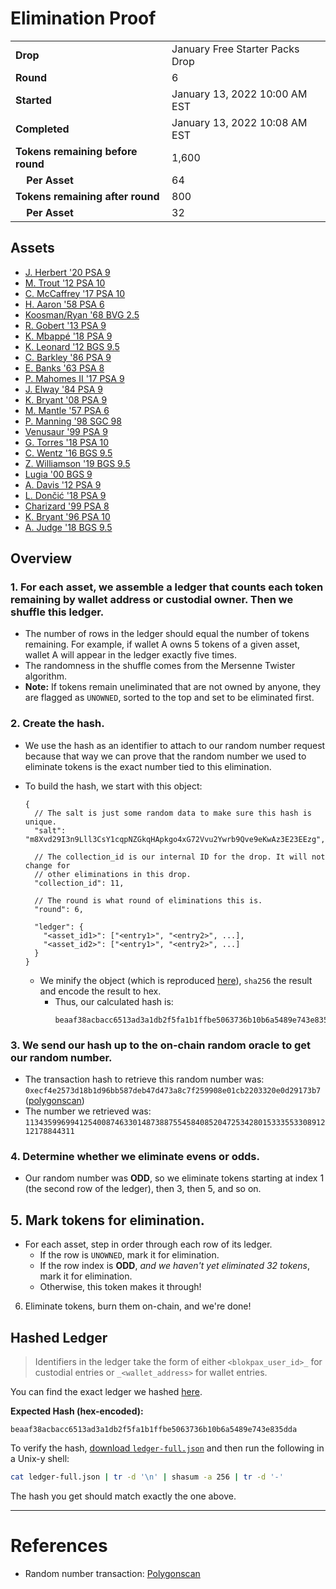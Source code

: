 # Elimination Proof

|||
|---|---|
| **Drop** | January Free Starter Packs Drop |
| **Round** | 6 |
| **Started** | January 13, 2022 10:00 AM EST |
| **Completed** | January 13, 2022 10:08 AM EST |
| **Tokens remaining before round** | 1,600 |
| **&nbsp;&nbsp;&nbsp;&nbsp;Per Asset** | 64 |
| **Tokens remaining after round** | 800 |
| **&nbsp;&nbsp;&nbsp;&nbsp;Per Asset** | 32 |

## Assets

- [J. Herbert &#039;20 PSA 9](asset-442.md)
- [M. Trout &#039;12 PSA 10](asset-443.md)
- [C. McCaffrey &#039;17 PSA 10](asset-444.md)
- [H. Aaron &#039;58 PSA 6](asset-445.md)
- [Koosman/Ryan &#039;68 BVG 2.5](asset-446.md)
- [R. Gobert &#039;13 PSA 9](asset-447.md)
- [K. Mbappé &#039;18 PSA 9](asset-448.md)
- [K. Leonard &#039;12 BGS 9.5](asset-449.md)
- [C. Barkley &#039;86 PSA 9](asset-450.md)
- [E. Banks &#039;63 PSA 8](asset-451.md)
- [P. Mahomes II &#039;17 PSA 9](asset-452.md)
- [J. Elway &#039;84 PSA 9](asset-453.md)
- [K. Bryant &#039;08 PSA 9](asset-454.md)
- [M. Mantle &#039;57 PSA 6](asset-455.md)
- [P. Manning &#039;98 SGC 98](asset-456.md)
- [Venusaur &#039;99 PSA 9](asset-457.md)
- [G. Torres &#039;18 PSA 10](asset-458.md)
- [C. Wentz &#039;16 BGS 9.5](asset-459.md)
- [Z. Williamson &#039;19 BGS 9.5](asset-460.md)
- [Lugia &#039;00 BGS 9](asset-461.md)
- [A. Davis &#039;12 PSA 9](asset-462.md)
- [L. Dončić &#039;18 PSA 9](asset-463.md)
- [Charizard &#039;99 PSA 8](asset-464.md)
- [K. Bryant &#039;96 PSA 10](asset-465.md)
- [A. Judge &#039;18 BGS 9.5](asset-466.md)

## Overview

### 1. For each asset, we assemble a ledger that counts each token remaining by wallet address or custodial owner. Then we shuffle this ledger.
- The number of rows in the ledger should equal the number of tokens remaining. For example, if wallet A owns 5 tokens of a given asset, wallet A will appear in the ledger exactly five times.
- The randomness in the shuffle comes from the Mersenne Twister algorithm.
- **Note:** If tokens remain uneliminated that are not owned by anyone, they are flagged as `UNOWNED`, sorted to the top and set to be eliminated first.

### 2. Create the hash.
- We use the hash as an identifier to attach to our random number request because that way we can prove that the random number we used to eliminate tokens is the exact number tied to this elimination.
- To build the hash, we start with this object:
  ```jsonc
  {
    // The salt is just some random data to make sure this hash is unique.
    "salt": "m8Xvd29I3n9Lll3CsY1cqpNZGkqHApkgo4xG72Vvu2Ywrb9Qve9eKwAz3E23EEzg",

    // The collection_id is our internal ID for the drop. It will not change for
    // other eliminations in this drop.
    "collection_id": 11,

    // The round is what round of eliminations this is.
    "round": 6,

    "ledger": {
      "<asset_id1>": ["<entry1>", "<entry2>", ...],
      "<asset_id2>": ["<entry1>", "<entry2>", ...]
    }
  }
  ```

  - We minify the object (which is reproduced [here][ledger_full]), `sha256` the result and encode the result to hex.
    - Thus, our calculated hash is:
      ```plain
      beaaf38acbacc6513ad3a1db2f5fa1b1ffbe5063736b10b6a5489e743e835dda
      ```

### 3. We send our hash up to the on-chain random oracle to get our random number.
  - The transaction hash to retrieve this random number was: `0xecf4e2573d18b1d96bb587deb47d473a8c7f259908e01cb2203320e0d29173b7` ([polygonscan][random_txn])
  - The number we retrieved was: `113435996994125400874633014873887554584085204725342801533355330891212178844311`

### 4. Determine whether we eliminate evens or odds.
  
  - Our random number was **ODD**, so we eliminate tokens starting at index 1 (the second row of the ledger), then 3, then 5, and so on.
  
## 5. Mark tokens for elimination.
  - For each asset, step in order through each row of its ledger.
    - If the row is `UNOWNED`, mark it for elimination.
    - If the row index is **ODD**, _and we haven't yet eliminated 32 tokens_, mark it for elimination.
    - Otherwise, this token makes it through!

6. Eliminate tokens, burn them on-chain, and we're done!

## Hashed Ledger

> Identifiers in the ledger take the form of either `<blokpax_user_id>_` for custodial entries or `_<wallet_address>` for wallet entries.

You can find the exact ledger we hashed [here][ledger_full].

**Expected Hash (hex-encoded):**
```
beaaf38acbacc6513ad3a1db2f5fa1b1ffbe5063736b10b6a5489e743e835dda
```

To verify the hash, [download `ledger-full.json`][ledger_full] and then run the following in a Unix-y shell:

```bash
cat ledger-full.json | tr -d '\n' | shasum -a 256 | tr -d '-'
```

The hash you get should match exactly the one above.

---

# References

- Random number transaction: [Polygonscan][random_txn]

[random_txn]: https://polygonscan.com/tx/0xecf4e2573d18b1d96bb587deb47d473a8c7f259908e01cb2203320e0d29173b7
[ledger_full]: ledger-full.json
